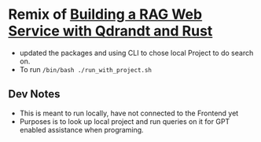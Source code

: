 # Remix of [Building a RAG Web Service with Qdrandt and Rust](https://www.shuttle.rs/blog/2024/02/28/rag-llm-rust)

- updated the packages and using CLI to chose local Project to do search on.
- To run `/bin/bash ./run_with_project.sh`


## Dev Notes
- This is meant to run locally, have not connected to the Frontend yet
- Purposes is to look up local project and run queries on it for GPT enabled assistance when programing.
